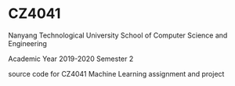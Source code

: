 # CZ4041

Nanyang Technological University
School of Computer Science and Engineering

Academic Year 2019-2020 Semester 2

source code for CZ4041 Machine Learning assignment and project
